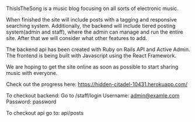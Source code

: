 ThisIsTheSong is a music blog focusing on all sorts of electronic music. 


When finished the site will include posts with a tagging and responsive searching system. Additionally, the backend will include tiered posting system(admin and staff), where the admin can manage and run the entire site. After that we will consider what other features to add.

The backend api has been created with Ruby on Rails API and Active Admin.
The frontend is being built with Javascript using the React Framework.

We are hoping to get the site online as soon as possible to start sharing music with everyone.

Check out the progress here:
https://hidden-citadel-10431.herokuapp.com/


To checkout backend: 
Go to /staff/login
Username: admin@examle.com
Password: password

To checkout api go to:
api/posts

